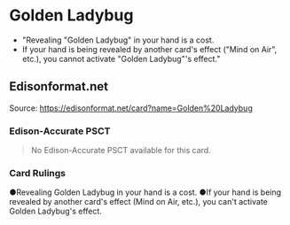 # Golden Ladybug

*   "Revealing "Golden Ladybug" in your hand is a cost.
*   If your hand is being revealed by another card's effect ("Mind on Air", etc.), you cannot activate "Golden Ladybug"'s effect."

## Edisonformat.net

Source: https://edisonformat.net/card?name=Golden%20Ladybug

### Edison-Accurate PSCT

> No Edison-Accurate PSCT available for this card.

### Card Rulings

●Revealing Golden Ladybug in your hand is a cost.
●If your hand is being revealed by another card's effect (Mind on Air, etc.), you can't activate Golden Ladybug's effect.
            